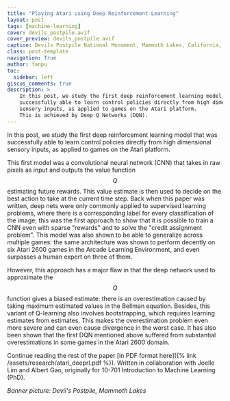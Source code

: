 ```yaml
---
title: "Playing Atari using Deep Reinforcement Learning"
layout: post
tags: [machine-learning]
cover: devils_postpile.avif
cover_preview: devils_postpile.avif
caption: Devils Postpile National Monument, Mammoth Lakes, California, USA
class: post-template
navigation: True
author: fanpu
toc:
  sidebar: left
giscus_comments: true
description: >
    In this post, we study the first deep reinforcement learning model that was
    successfully able to learn control policies directly from high dimensional
    sensory inputs, as applied to games on the Atari platform.
    This is achieved by Deep Q Networks (DQN).
---
```

In this post, we study the first deep reinforcement learning model that was successfully able to learn control policies directly from high dimensional sensory inputs, as applied to games on the Atari platform.

This first model was a convolutional neural network (CNN) that takes in raw pixels as input and outputs the value function $$Q$$ estimating future rewards. This value estimate is then used to decide on the best action to take at the current time step. Back when this paper was written, deep nets were only commonly applied to supervised learning problems, where there is a corresponding label for every classification of the image; this was the first approach to show that it is possible to train a CNN even with sparse "rewards" and to solve the "credit assignment problem". This model was also shown to be able to generalize across multiple games: the same architecture was shown to perform decently on six Atari 2600 games in the Arcade Learning Environment, and even surpasses a human expert on three of them.

However, this approach has a major flaw in that the deep network used to approximate the $$Q$$ function gives a biased estimate: there is an overestimation caused by taking maximum estimated values in the Bellman equation. Besides, this variant of Q-learning also involves bootstrapping, which requires learning estimates from estimates. This makes the overestimation problem even more severe and can even cause divergence in the worst case.  It has also been shown that the first DQN mentioned above suffered from substantial overestimations in some games in the Atari 2600 domain.

Continue reading the rest of the paper [in PDF format here]({% link /assets/research/atari_deeprl.pdf %}). Written in collaboration with Joelle Lim and Albert Gao, originally for 10-701 Introduction to Machine Learning (PhD).

*Banner picture: Devil's Postpile, Mammoth Lakes*